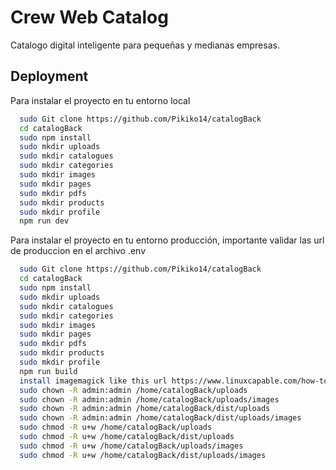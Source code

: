 
# Crew Web Catalog

Catalogo digital inteligente para pequeñas y medianas empresas.




## Deployment

Para instalar el proyecto en tu entorno local

```bash
  sudo Git clone https://github.com/Pikiko14/catalogBack
  cd catalogBack
  sudo npm install
  sudo mkdir uploads
  sudo mkdir catalogues
  sudo mkdir categories
  sudo mkdir images
  sudo mkdir pages
  sudo mkdir pdfs
  sudo mkdir products
  sudo mkdir profile
  npm run dev
```

Para instalar el proyecto en tu entorno producción, importante validar las url de produccion en el archivo .env

```bash
  sudo Git clone https://github.com/Pikiko14/catalogBack
  cd catalogBack
  sudo npm install
  sudo mkdir uploads
  sudo mkdir catalogues
  sudo mkdir categories
  sudo mkdir images
  sudo mkdir pages
  sudo mkdir pdfs
  sudo mkdir products
  sudo mkdir profile
  npm run build
  install imagemagick like this url https://www.linuxcapable.com/how-to-install-imagemagick-on-debian-linux/
  sudo chown -R admin:admin /home/catalogBack/uploads
  sudo chown -R admin:admin /home/catalogBack/uploads/images
  sudo chown -R admin:admin /home/catalogBack/dist/uploads
  sudo chown -R admin:admin /home/catalogBack/dist/uploads/images
  sudo chmod -R u+w /home/catalogBack/uploads
  sudo chmod -R u+w /home/catalogBack/dist/uploads
  sudo chmod -R u+w /home/catalogBack/uploads/images
  sudo chmod -R u+w /home/catalogBack/dist/uploads/images
```


